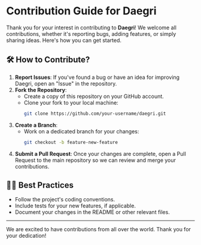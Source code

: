 # Contribution Guide for Daegri

Thank you for your interest in contributing to **Daegri**! We welcome all contributions, whether it's reporting bugs, adding features, or simply sharing ideas. Here's how you can get started.

## 🛠 How to Contribute?
1. **Report Issues**: If you've found a bug or have an idea for improving Daegri, open an "Issue" in the repository.
2. **Fork the Repository**:
   - Create a copy of this repository on your GitHub account.
   - Clone your fork to your local machine:
     ```bash
     git clone https://github.com/your-username/daegri.git
     ```
3. **Create a Branch**:
   - Work on a dedicated branch for your changes:
     ```bash
     git checkout -b feature-new-feature
     ```
4. **Submit a Pull Request**: Once your changes are complete, open a Pull Request to the main repository so we can review and merge your contributions.

## 🧑‍💻 Best Practices
- Follow the project's coding conventions.
- Include tests for your new features, if applicable.
- Document your changes in the README or other relevant files.

---

We are excited to have contributions from all over the world. Thank you for your dedication!
